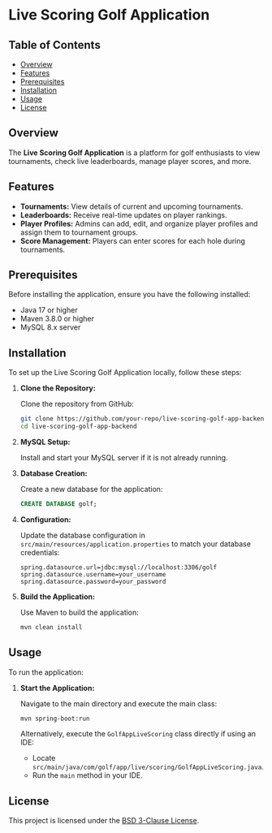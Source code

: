 # Live Scoring Golf Application

## Table of Contents
- [Overview](#overview)
- [Features](#features)
- [Prerequisites](#prerequisites)
- [Installation](#installation)
- [Usage](#usage)
- [License](#license)

## Overview

The **Live Scoring Golf Application** is a platform for golf enthusiasts to view tournaments, check live leaderboards, manage player scores, and more.

## Features

- **Tournaments:** View details of current and upcoming tournaments.
- **Leaderboards:** Receive real-time updates on player rankings.
- **Player Profiles:** Admins can add, edit, and organize player profiles and assign them to tournament groups.
- **Score Management:** Players can enter scores for each hole during tournaments.

## Prerequisites

Before installing the application, ensure you have the following installed:

- Java 17 or higher
- Maven 3.8.0 or higher
- MySQL 8.x server

## Installation

To set up the Live Scoring Golf Application locally, follow these steps:

1. **Clone the Repository:**

   Clone the repository from GitHub:

   ```bash
   git clone https://github.com/your-repo/live-scoring-golf-app-backend.git
   cd live-scoring-golf-app-backend
   ```

2. **MySQL Setup:**

   Install and start your MySQL server if it is not already running.

3. **Database Creation:**

   Create a new database for the application:

   ```sql
   CREATE DATABASE golf;
   ```

4. **Configuration:**

   Update the database configuration in `src/main/resources/application.properties` to match your database credentials:

   ```properties
   spring.datasource.url=jdbc:mysql://localhost:3306/golf
   spring.datasource.username=your_username
   spring.datasource.password=your_password
   ```

5. **Build the Application:**

   Use Maven to build the application:

   ```bash
   mvn clean install
   ```

## Usage

To run the application:

1. **Start the Application:**

   Navigate to the main directory and execute the main class:

   ```bash
   mvn spring-boot:run
   ```

   Alternatively, execute the `GolfAppLiveScoring` class directly if using an IDE:

    - Locate `src/main/java/com/golf/app/live/scoring/GolfAppLiveScoring.java`.
    - Run the `main` method in your IDE.

## License

This project is licensed under the [BSD 3-Clause License](LICENSE).